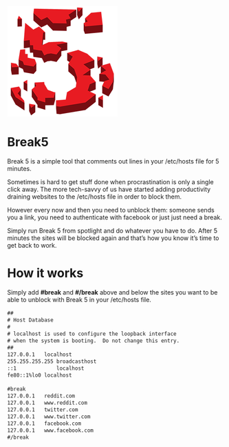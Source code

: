 ![Alt text](Icons/Break5-256.png?raw=true "Icon")
# Break5

Break 5 is a simple tool that comments out lines in your /etc/hosts file for 5 minutes.

Sometimes is hard to get stuff done when procrastination is only a single click away. The more tech-savvy of us have started adding productivity draining websites to the /etc/hosts file in order to block them.

However every now and then you need to unblock them: someone sends you a link, you need to authenticate with facebook or just just need a break.

Simply run Break 5 from spotlight and do whatever you have to do. After 5 minutes the sites will be blocked again and that’s how you know it’s time to get back to work.

# How it works

Simply add **#break** and **#/break** above and below the sites you want to be able to unblock with Break 5 in your /etc/hosts file.

```
##
# Host Database
#
# localhost is used to configure the loopback interface
# when the system is booting.  Do not change this entry.
##
127.0.0.1	localhost
255.255.255.255	broadcasthost
::1             localhost 
fe80::1%lo0	localhost

#break
127.0.0.1	reddit.com
127.0.0.1	www.reddit.com
127.0.0.1	twitter.com 
127.0.0.1	www.twitter.com
127.0.0.1	facebook.com
127.0.0.1	www.facebook.com
#/break
```
